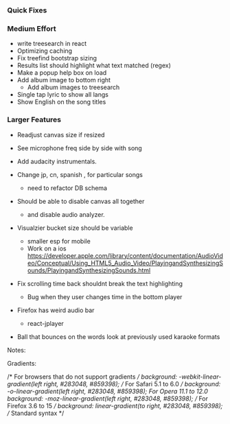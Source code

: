 ### Quick Fixes


### Medium Effort
- write treesearch in react
- Optimizing caching
- Fix treefind bootstrap sizing
- Results list should highlight what text matched (regex)
- Make a popup help box on load
- Add album image to bottom right
	- Add album images to treesearch
- Single tap lyric to show all langs
- Show English on the song titles

### Larger Features
- Readjust canvas size if resized
- See microphone freq side by side with song
- Add audacity instrumentals.
- Change jp, cn, spanish , for particular songs
	- need to refactor DB schema
- Should be able to disable canvas all together
	- and disable audio analyzer.
- Visualzier bucket size should be variable
	- smaller esp for mobile
	- Work on a ios
https://developer.apple.com/library/content/documentation/AudioVideo/Conceptual/Using_HTML5_Audio_Video/PlayingandSynthesizingSounds/PlayingandSynthesizingSounds.html

- Fix scrolling time back shouldnt break the text highlighting
	- Bug when they user changes time in the bottom player

- Firefox has weird audio bar
	- react-jplayer
- Ball that bounces on the words
	look at previously used karaoke formats


Notes:

Gradients:

  /* For browsers that do not support gradients */
  background: -webkit-linear-gradient(left right, #283048, #859398);
  /* For Safari 5.1 to 6.0 */
  background: -o-linear-gradient(left right, #283048, #859398);
   For Opera 11.1 to 12.0 
  background: -moz-linear-gradient(left right, #283048, #859398);
  /* For Firefox 3.6 to 15 */
  background: linear-gradient(to right, #283048, #859398);
  /* Standard syntax */
